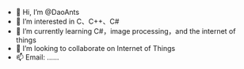 - 👋 Hi, I’m @DaoAnts
- 👀 I’m interested in C、C++、C#
- 🌱 I’m currently learning C#，image processing，and the internet of things
- 💞️ I’m looking to collaborate on Internet of Things
- 📫 Email: ......

<!---
DaoAnts/DaoAnts is a ✨ special ✨ repository because its `README.md` (this file) appears on your GitHub profile.
You can click the Preview link to take a look at your changes.
--->
